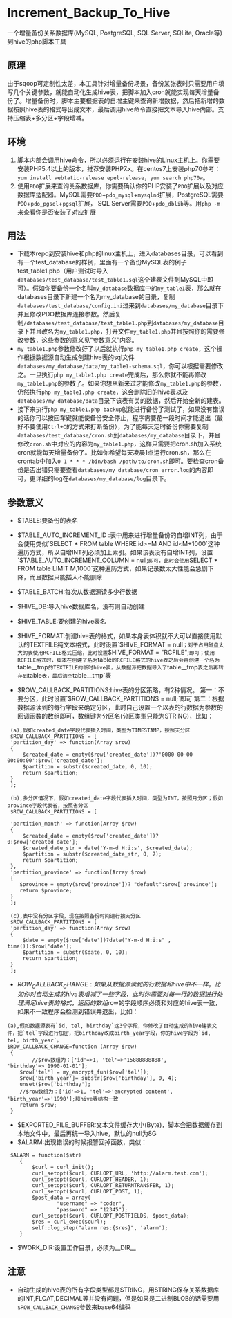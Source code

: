 # Increment_Backup_To_Hive
一个增量备份关系数据库(MySQL, PostgreSQL, SQL Server, SQLite, Oracle等)到hive的php脚本工具

## 原理
由于sqoop可定制性太差，本工具针对增量备份场景，备份某张表时只需要用户填写几个关键参数，就能自动化生成hive表，把脚本加入cron就能实现每天增量备份了。增量备份时，脚本主要根据表的自增主键来查询新增数据，然后把新增的数据按照hive表的格式导出成文本，最后调用hive命令直接把文本导入hive内部。支持压缩表+多分区+字段增减。

## 环境

1. 脚本内部会调用hive命令，所以必须运行在安装hive的Linux主机上。你需要安装PHP5.4以上的版本，推荐安装PHP7.x。在centos7上安装php70参考：`yum install webtatic-release epel-release`，`yum search php70w`。
2. 使用`PDO`扩展来查询关系数据库，你需要确认你的PHP安装了`PDO`扩展以及对应数据库适配器。MySQL需要`PDO`+`pdo_mysql`+`mysqlnd`扩展，PostgreSQL需要`PDO`+`pdo_pgsql`+`pgsql`扩展， SQL Server需要`PDO`+`pdo_dblib`等。用`php -m`来查看你是否安装了对应扩展

## 用法

- 下载本repo到安装hive和php的linux主机上，进入databases目录，可以看到有一个test_database的样例，里面有一个备份MySQL表的例子test_table1.php（用户测试时导入`databases/test_database/test_table1.sql`这个建表文件到MySQL中即可）。假如你要备份一个名叫`my_database`数据库中的`my_table1`表，那么就在databases目录下新建一个名为my_database的目录，复制`databases/test_database/config.ini`过来到`databases/my_database`目录下并且修改PDO数据库连接参数。然后复制`/databases/test_database/test_table1.php`到`databases/my_database`目录下并且改名为`my_table1.php`，打开文件`my_table1.php`并且按照你的需要修改参数，这些参数的意义见“参数意义”内容。
- `my_table1.php`参数修改好了以后就执行`php my_table1.php create`，这个操作根据数据源自动生成创建hive表的sql文件`databases/my_database/data/my_table1-schema.sql`，你可以根据需要修改之。一旦执行`php my_table1.php create`完成后，那么你就不能再修改`my_table1.php`的参数了。如果你想从新来过才能修改`my_table1.php`的参数，仍然执行`php my_table1.php create`，这会删除旧的hive表以及`databases/my_database/data`目录下该表有关的数据，然后开始全新的建表。
- 接下来执行`php my_table1.php backup`就能进行备份了测试了，如果没有错误的话你可以按回车键就能使备份安全停止，程序需要花一段时间才能退出（最好不要使用`Ctrl+C`的方式来打断备份），为了能每天定时备份你需要复制`databases/test_database/cron.sh`到`databases/my_database`目录下，并且修改`cron.sh`中对应的内容为`my_table1.php`，这样只需要把cron.sh加入系统cron就能每天增量备份了。比如你希望每天凌晨1点运行cron.sh，那么在crontab中加入`0 1 * * * /bin/bash /path/to/cron.sh`即可。要检查cron备份是否出错只需要查看`databases/my_database/cron_error.log`的内容即可，更详细的log在`databases/my_database/log`目录下。


## 参数意义

- $TABLE:要备份的表名
- $TABLE_AUTO_INCREMENT_ID :表中用来进行增量备份的自增INT列，由于会使用类似`SELECT * FROM table WHERE id>=M AND id<M+1000`这种遍历方式，所以自增INT列必须加上索引。如果该表没有自增INT列，设置`$TABLE_AUTO_INCREMENT_COLUMN = null;`即可，此时会使用`SELECT * FROM table LIMIT M,1000`这种遍历方式，如果记录数太大性能会急剧下降，而且数据只能插入不能删除

- $TABLE_BATCH:每次从数据源读多少行数据
- $HIVE_DB:导入hive数据库名，没有则自动创建
- $HIVE_TABLE:要创建的hive表名
- $HIVE_FORMAT:创建hive表的格式，如果本身表体积就不大可以直接使用默认的TEXTFILE纯文本格式，此时设置`$HIVE_FORMAT = null`；对于占用磁盘太大的表使用RCFILE格式压缩，此时设置`$HIVE_FORMAT = "RCFILE";`即可；使用RCFILE格式时，脚本在创建了名为`table`的RCFILE格式的hive表之后会再创建一个名为`table__tmp`的TEXTFILE的临时hive表，从数据源把数据导入了`table__tmp`表之后再转存到`table`表，最后清空`table__tmp`表
- $ROW_CALLBACK_PARTITIONS:hive表的分区策略，有2种情况。
 第一：不要分区，此时设置`$ROW_CALLBACK_PARTITIONS = null;`即可
 第二：根据数据源读到的每行字段来确定分区，此时自己设置一个以表的行数据为参数的回调函数的数组即可，数组键为分区名(分区类型只能为STRING)，比如：
 
```
 (a),假如created_date字段代表插入时间，类型为TIMESTAMP，按照天分区
 $ROW_CALLBACK_PARTITIONS = [
 'partition_day' => function(Array $row)
 {
	 $created_date = empty($row['created_date'])?'0000-00-00 00:00:00':$row['created_date'];
	 $partition = substr($created_date, 0, 10);
	 return $partition;
 }
 ];
 
 (b),多分区情况下，假如created_date字段代表插入时间，类型为INT，按照月分区；假如province字段代表省，按照省分区
 $ROW_CALLBACK_PARTITIONS = [
 
 'partition_month' => function(Array $row)
 {
	 $created_date = empty($row['created_date'])? 0:$row['created_date'];
	 $created_date_str = date('Y-m-d H:i:s', $created_date);
	 $partition = substr($created_date_str, 0, 7);
	 return $partition;
 },
 'partition_province' => function(Array $row)
 {
    $province = empty($row['province'])? "default":$row['province'];
	return $province;
 }
 ];
 
 (c),表中没有分区字段，现在按照备份时间进行按天分区
 $ROW_CALLBACK_PARTITIONS = [
 'partition_day' => function(Array $row)
 {
	 $date = empty($row['date'])?date("Y-m-d H:i:s" , time()):$row['date'];
	 $partition = substr($date, 0, 10);
	 return $partition;
 }
 ];
```
- $ROW_CALLBACK_CHANGE:如果从数据源读到的行数据和hive中不一样，比如你对自动生成的hive表增减了一些字段，此时你需要对每一行的数据进行处理满足hive表的格式，返回的数组$row的字段顺序必须和对应的hive表一致，如果不一致程序会检测到错误并退出，比如：

```
(a),假如数据源表有`id, tel, birthday`这3个字段，你修改了自动生成的hive建表文件，把`tel`字段进行加密，把birthday改成birth_year字段，你的hive字段为`id, tel, birth_year`。
$ROW_CALLBACK_CHANGE=function (Array $row)
 {
    	//$row数组为：['id'=>1, 'tel'=>'15888888888', 'birthday'=>'1990-01-01'];
 	$row['tel'] = my_encrypt_fun($row['tel']);
 	$row['birth_year']= substr($row['birthday'], 0, 4);
 	unset($row['birthday'];
 	//$row数组为：['id'=>1, 'tel'=>'encrypted content', 'birth_year'=>'1990'];和hive表结构一致
 	return $row;
 }
 ``` 
- $EXPORTED_FILE_BUFFER:文本文件缓存大小(Byte)，脚本会把数据缓存到本地文件中，最后再统一导入hive，默认的null为8G
- $ALARM:出现错误的时候报警回掉函数，类似：
```
 $ALARM = function($str)
    {
    	$curl = curl_init();
    	curl_setopt($curl, CURLOPT_URL, 'http://alarm.test.com');
    	curl_setopt($curl, CURLOPT_HEADER, 1);
    	curl_setopt($curl, CURLOPT_RETURNTRANSFER, 1);
    	curl_setopt($curl, CURLOPT_POST, 1);
    	$post_data = array(
    			"username" => "coder",
    			"password" => "12345");
    	curl_setopt($curl, CURLOPT_POSTFIELDS, $post_data);
    	$res = curl_exec($curl);
    	self::log_step("alarm res:{$res}", 'alarm');
    }
```
- $WORK_DIR:设置工作目录，必须为__DIR__

## 注意
- 自动生成的hive表的所有字段类型都是STRING，用STRING保存关系数据库的INT,FLOAT,DECIMAL等并没有问题，但是如果是二进制BLOB的话需要用`$ROW_CALLBACK_CHANGE`参数来base64编码
